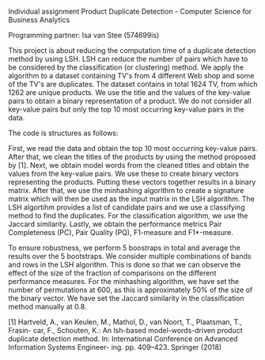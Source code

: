 Individual assignment Product Duplicate Detection - Computer Science for Business Analytics

Programming partner: Isa van Stee (574699is)

This project is about reducing the computation time of a duplicate detection method by using LSH. LSH can reduce the number of pairs which have to be considered by the classification (or clustering) method. We apply the algorithm to a dataset containing TV's from 4 different Web shop and some of the TV's are duplicates. The dataset contains in total 1624 TV, from which 1262 are unique products. We use the title and the values of the key-value pairs to obtain a binary representation of a product. We do not consider all key-value pairs but only the top 10 most occurring key-value pairs in the data.

The code is structures as follows:

First, we read the data and obtain the top 10 most occurring key-value pairs. After that, we clean the titles of the products by using the method proposed by [1]. Next, we obtain model words from the cleaned titles and obtain the values from the key-value pairs. We use these to create binary vectors representing the products. Putting these vectors together results in a binary matrix. After that, we use the minhashing algorithm to create a signature matrix which will then be used as the input matrix in the LSH algorithm. The LSH algortihm provides a list of candidate pairs and we use a classifying method to find the duplicates. For the classification algorithm, we use the Jaccard similarity. Lastly, we obtain the performance metrics Pair Completeness (PC), Pair Quality (PQ),  F1-measure and F1*-measure.

To ensure robustness, we perform 5 boostraps in total and average the results over the 5 bootstraps. We consider multiple combinations of bands and rows in the LSH algorithm. This is done so that we can observe the effect of the size of the fraction of comparisons on the different performance measures. For the minhashing algorithm, we have set the number of permutations at 600, as this is approximately 50% of the size of the binary vector. We have set the Jaccard similarity in the classification method manually at 0.8.


[1] Hartveld, A., van Keulen, M., Mathol, D., van Noort, T., Plaatsman, T., Frasin-
car, F., Schouten, K.: An lsh-based model-words-driven product duplicate detection
method. In: International Conference on Advanced Information Systems Engineer-
ing. pp. 409–423. Springer (2018)
